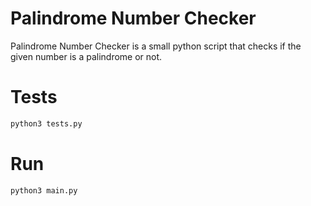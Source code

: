 # Palindrome Number Checker
Palindrome Number Checker is a small python script that checks if the given number is a palindrome or not.

# Tests
```python
python3 tests.py
```

# Run
```python
python3 main.py
```